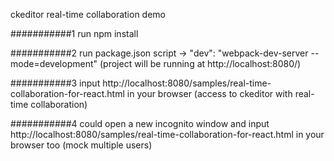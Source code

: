 ckeditor real-time collaboration demo

###########1
run npm install

###########2
run package.json script -> "dev": "webpack-dev-server --mode=development" 
(project will be running at http://localhost:8080/)

###########3
input http://localhost:8080/samples/real-time-collaboration-for-react.html in your browser
(access to ckeditor with real-time collaboration)

###########4
could open a new incognito window 
and input http://localhost:8080/samples/real-time-collaboration-for-react.html in your browser too
(mock multiple users)